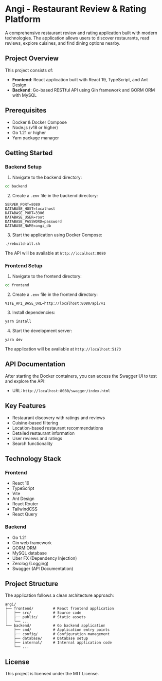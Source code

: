 # Angi - Restaurant Review & Rating Platform

A comprehensive restaurant review and rating application built with modern technologies. The application allows users to discover restaurants, read reviews, explore cuisines, and find dining options nearby.

## Project Overview

This project consists of:

- **Frontend**: React application built with React 19, TypeScript, and Ant Design
- **Backend**: Go-based RESTful API using Gin framework and GORM ORM with MySQL

## Prerequisites

- Docker & Docker Compose
- Node.js (v18 or higher)
- Go 1.21 or higher
- Yarn package manager

## Getting Started

### Backend Setup

1. Navigate to the backend directory:

```bash
cd backend
```

2. Create a `.env` file in the backend directory:

```env
SERVER_PORT=8080
DATABASE_HOST=localhost
DATABASE_PORT=3306
DATABASE_USER=root
DATABASE_PASSWORD=password
DATABASE_NAME=angi_db
```

3. Start the application using Docker Compose:

```bash
./rebuild-all.sh
```

The API will be available at `http://localhost:8080`

### Frontend Setup

1. Navigate to the frontend directory:

```bash
cd frontend
```

2. Create a `.env` file in the frontend directory:

```
VITE_API_BASE_URL=http://localhost:8080/api/v1
```

3. Install dependencies:

```bash
yarn install
```

4. Start the development server:

```bash
yarn dev
```

The application will be available at `http://localhost:5173`

## API Documentation

After starting the Docker containers, you can access the Swagger UI to test and explore the API:

- URL: `http://localhost:8080/swagger/index.html`

## Key Features

- Restaurant discovery with ratings and reviews
- Cuisine-based filtering
- Location-based restaurant recommendations
- Detailed restaurant information
- User reviews and ratings
- Search functionality

## Technology Stack

### Frontend

- React 19
- TypeScript
- Vite
- Ant Design
- React Router
- TailwindCSS
- React Query

### Backend

- Go 1.21
- Gin web framework
- GORM ORM
- MySQL database
- Uber FX (Dependency Injection)
- Zerolog (Logging)
- Swagger (API Documentation)

## Project Structure

The application follows a clean architecture approach:

```
angi/
├── frontend/         # React frontend application
│   ├── src/          # Source code
│   ├── public/       # Static assets
│   └── ...
└── backend/          # Go backend application
    ├── cmd/          # Application entry points
    ├── config/       # Configuration management
    ├── database/     # Database setup
    ├── internal/     # Internal application code
    └── ...
```

## License

This project is licensed under the MIT License.

